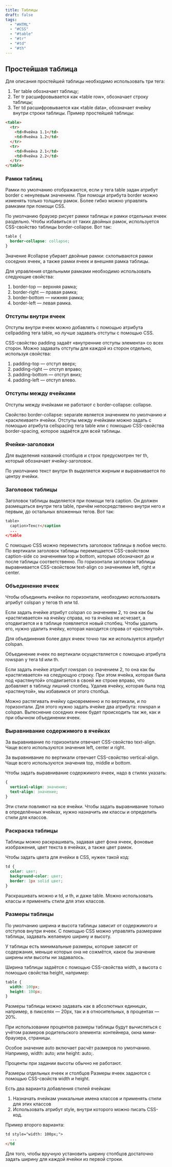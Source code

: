 ```yaml
---
title: Таблицы
draft: false
tags:
  - "#HTML"
  - "#CSS"
  - "#table"
  - "#tr"
  - "#td"
  - "#th"
---
```

## Простейшая таблица

Для описания простейшей таблицы необходимо использовать три тега:
1. Тег table обозначает таблицу;
2. Тег tr расшифровывается как «table row», обозначает строку таблицы;
3. Тег td расшифровывается как «table data», обозначает ячейку внутри строки таблицы.
Пример простейшей таблицы:

~~~HTML
<table>
  <tr>
    <td>Ячейка 1.1</td>
    <td>Ячейка 1.2</td>
  </tr>
  <tr>
    <td>Ячейка 2.1</td>
    <td>Ячейка 2.2</td>
  </tr>
</table>
~~~

### Рамки таблиц

Рамки по умолчанию отображаются, если у тега table задан атрибут border с ненулевым значением. При помощи атрибута border можно изменять только толщину рамок. 
Более гибко можно управлять рамками при помощи CSS.

По умолчанию браузер рисует рамки таблицы и рамки отдельных ячеек раздельно. Чтобы избавиться от таких двойных рамок, используется CSS-свойство таблицы border-collapse. 
Вот так:
~~~CSS
table {
  border-collapse: collapse;
}
~~~
Значение #collapse убирает двойные рамки: схлопываются рамки соседних ячеек, а также рамки ячеек и внешняя рамка таблицы.

Для управления отдельными рамками необходимо использовать следующие свойства:
1. border-top — верхняя рамка;
2. border-right — правая рамка;
3. border-bottom — нижняя рамка;
4. border-left — левая рамка.

### Отступы внутри ячеек

Отступы внутри ячеек можно добавлять с помощью атрибута cellpadding тега table, но лучше задавать отступы с помощью CSS.

CSS-свойство padding задаёт «внутренние отступы элемента» со всех сторон. Можно задавать отступы для каждой из сторон отдельно, используя свойства:
1. padding-top — отступ вверх;
2. padding-right — отступ вправо;
3. padding-bottom — отступ вниз;
4. padding-left — отступ влево.

### Отступы между ячейками

Отступы между ячейками не работают с border-collapse: collapse.

Свойство border-collapse: separate является значением по умолчанию и «расклеивает» ячейки.
Отступы между ячейками можно задать с помощью атрибута cellspacing тега table или c помощью CSS-свойства border-spacing, которое задаётся для всей таблицы.

### Ячейки-заголовки
Для выделения названий столбцов и строк предусмотрен тег th, который обозначает ячейку-заголовок.

По умолчанию текст внутри th выделяется жирным и выравнивается по центру ячейки.

### Заголовок таблицы

Заголовок таблицы выделяется при помощи тега caption. Он должен размещаться внутри тега table, причём непосредственно внутри него и первым, до остальных вложенных тегов. Вот так:
~~~HTML
table>
  caption>Текст</caption
  ...
</table
~~~

С помощью CSS можно переместить заголовок таблицы в любое место. 
По вертикали заголовок таблицы перемещается CSS-свойством caption-side со значениями top и bottom, которые обозначают до и после таблицы соответственно. 
По горизонтали заголовок таблицы выравнивается CSS-свойством text-align со значениями left, right и center.

### Объединение ячеек

Чтобы объединить ячейки по горизонтали, необходимо использовать атрибут colspan у тегов th или td.

Если задать ячейке атрибут colspan со значением 2, то она как бы «растягивается» на ячейку справа, но та ячейка не исчезает, а отодвигается и в таблице появляется новый столбец. Чтобы удалить его, нужно удалить ячейку, которая находится справа от «растянутой».

Для объединения более двух ячеек точно так же используется атрибут colspan.

Объединение ячеек по вертикали осуществляется с помощью атрибута rowspan у тега td или th.

Если задать ячейке атрибут rowspan со значением 2, то она как бы «растягивается» на следующую строку. При этом ячейка, которая была под «растянутой» отодвигается в своей же строке вправо, что добавляет в таблицу лишний столбец. Удалив ячейку, которая была под «растянутой», мы избавимся от этого столбца.

Можно растягивать ячейку одновременно и по вертикали, и по горизонтали. Для этого нужно задать ячейке два атрибута: rowspan и colspan. Вытеснение соседних ячеек будет происходить так же, как и при обычном объединении ячеек.

### Выравнивание содержимого в ячейках

За выравнивание по горизонтали отвечает CSS-свойство text-align. Чаще всего используются значения left, center и right.

За выравнивание по вертикали отвечает CSS-свойство vertical-align. Чаще всего используются значения top, middle и bottom.

Чтобы задать выравнивание содержимого ячеек, надо в стилях указать:
~~~css
{
  vertical-align: значение;
  text-align: значение;
}
~~~
Эти стили повлияют на все ячейки. Чтобы задать выравнивание только в определённых ячейках, нужно назначить им классы и определить стили для классов.

### Раскраска таблицы

Таблицы можно раскрашивать, задавая цвет фона ячеек, фоновые изображения, цвет текста в ячейках, а также цвет рамок.

Чтобы задать цвета для ячейки в CSS, нужен такой код:
~~~css
td {
  color: цвет;
  background-color: цвет;
  border: 1px solid цвет;
}
~~~
Раскрашивать можно и td, и th, и даже table. Можно использовать классы и применять стили для этих классов.

### Размеры таблицы

По умолчанию ширина и высота таблицы зависит от содержимого и отступов внутри ячеек. 
С помощью CSS можно управлять размерами таблицы, задавать желаемую ширину и высоту.

У таблицы есть минимальные размеры, которые зависят от содержания, меньше которых она не сожмётся, какое бы значение ширины или высоты ни задавалось.

Ширина таблицы задаётся с помощью CSS-свойства width, а высота с помощью свойства height, например:
~~~css
table {
  width: 100px;
  height: 100px;
}
~~~
Размеры таблицы можно задавать как в абсолютных единицах, например, в пикселях — 20px, так и в относительных, в процентах — 20%.

При использовании процентов размеры таблицы будут вычисляться с учётом размеров родительского элемента: контейнера, окна мини-браузера, страницы.

Особое значение auto включает расчёт размеров по умолчанию. 
Например, width: auto; или height: auto;.

Проценты при задании высоты обычно не работают.

Размеры отдельных ячеек и столбцов
Размеры ячеек задаются с помощью CSS-свойств width и height.

Есть два варианта добавления стилей ячейкам:

1. Назначать ячейкам уникальные имена классов и применять стили для этих классов
2. Использовать атрибут style, внутри которого можно писать CSS-код.

Пример второго варианта:
~~~html
td style="width: 100px;">
  ...
</td
~~~

Для того, чтобы вручную установить ширину столбцов достаточно задать ширину для каждой ячейки из первой строки.